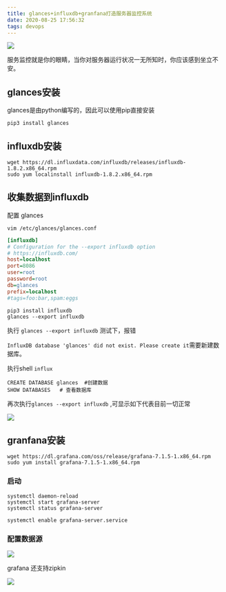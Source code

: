 ```yaml
---
title: glances+influxdb+granfana打造服务器监控系统
date: 2020-08-25 17:56:32
tags: devops
---
```


![](https://vison-blog.oss-cn-beijing.aliyuncs.com/20210430141234.png)

服务监控就是你的眼睛，当你对服务器运行状况一无所知时，你应该感到坐立不安。

<!--more-->

## glances安装

glances是由python编写的，因此可以使用pip直接安装

```
pip3 install glances
```

## influxdb安装

```
wget https://dl.influxdata.com/influxdb/releases/influxdb-1.8.2.x86_64.rpm
sudo yum localinstall influxdb-1.8.2.x86_64.rpm
```

## 收集数据到influxdb

配置 glances

`vim /etc/glances/glances.conf`

```ini
[influxdb]
# Configuration for the --export influxdb option
# https://influxdb.com/
host=localhost
port=8086
user=root
password=root
db=glances
prefix=localhost
#tags=foo:bar,spam:eggs
```

```
pip3 install influxdb
glances --export influxdb
```
执行 `glances --export influxdb` 测试下，报错

`InfluxDB database 'glances' did not exist. Please create it`需要新建数据库。

执行shell `influx`

```
CREATE DATABASE glances  #创建数据
SHOW DATABASES   # 查看数据库
```
再次执行`glances --export influxdb` ,可显示如下代表目前一切正常

![](https://vison-blog.oss-cn-beijing.aliyuncs.com/20210430141339.png)

## granfana安装

```
wget https://dl.grafana.com/oss/release/grafana-7.1.5-1.x86_64.rpm
sudo yum install grafana-7.1.5-1.x86_64.rpm
```
### 启动

```shell
systemctl daemon-reload
systemctl start grafana-server
systemctl status grafana-server

systemctl enable grafana-server.service
```

### 配置数据源

![](https://vison-blog.oss-cn-beijing.aliyuncs.com/20210430141408.png)

grafana 还支持zipkin

![](https://vison-blog.oss-cn-beijing.aliyuncs.com/20210430141436.png)


